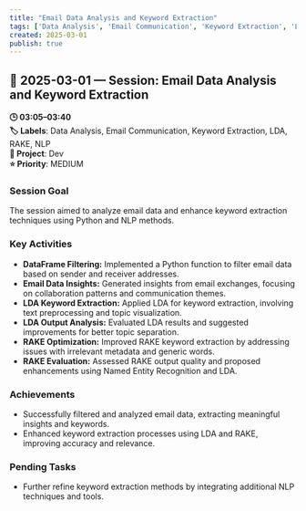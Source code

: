 ```yaml
---
title: "Email Data Analysis and Keyword Extraction"
tags: ['Data Analysis', 'Email Communication', 'Keyword Extraction', 'LDA', 'RAKE', 'NLP']
created: 2025-03-01
publish: true
---
```


## 📅 2025-03-01 — Session: Email Data Analysis and Keyword Extraction

**🕒 03:05–03:40**  
**🏷️ Labels**: Data Analysis, Email Communication, Keyword Extraction, LDA, RAKE, NLP  
**📂 Project**: Dev  
**⭐ Priority**: MEDIUM  


### Session Goal
The session aimed to analyze email data and enhance keyword extraction techniques using Python and NLP methods.

### Key Activities
- **DataFrame Filtering:** Implemented a Python function to filter email data based on sender and receiver addresses.
- **Email Data Insights:** Generated insights from email exchanges, focusing on collaboration patterns and communication themes.
- **LDA Keyword Extraction:** Applied LDA for keyword extraction, involving text preprocessing and topic visualization.
- **LDA Output Analysis:** Evaluated LDA results and suggested improvements for better topic separation.
- **RAKE Optimization:** Improved RAKE keyword extraction by addressing issues with irrelevant metadata and generic words.
- **RAKE Evaluation:** Assessed RAKE output quality and proposed enhancements using Named Entity Recognition and LDA.

### Achievements
- Successfully filtered and analyzed email data, extracting meaningful insights and keywords.
- Enhanced keyword extraction processes using LDA and RAKE, improving accuracy and relevance.

### Pending Tasks
- Further refine keyword extraction methods by integrating additional NLP techniques and tools.
